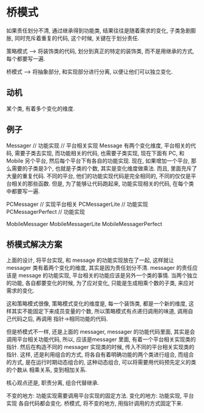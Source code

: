 # 桥模式

如果责任划分不清, 通过继承得到功能类, 结果往往是随着需求的变化, 子类急剧膨胀, 同时充斥着重复的代码, 这个时候, 关键在于划分责任.

策略模式 --> 将装饰类的代码, 划分到真正的特定的装饰类, 而不是用继承的方式, 每个都要写一遍.

桥模式 --> 将抽象部分, 和实现部分进行分离, 以便让他们可以独立变化.

## 动机

某个类, 有着多个变化的维度.

## 例子

Messager
// 功能实现
// 平台相关实现
Message 有两个变化维度, 平台相关的代码, 需要子类去实现, 而功能相关的代码, 也需要子类实现, 现在下面有 PC, 和 Mobile 另个平台, 然后每个平台下有各自的功能实现. 现在, 如果增加一个平台, 那么需要的子类是3个, 也就是子类的个数, 其实是变化维度做乘法.
而且, 里面充斥了大量的重复代码. 不同的平台, 他们的功能实现代码是完全相同的, 不同的仅仅是平台相关的那些函数. 但是, 为了能够让代码跑起来, 功能实现相关的代码, 在每个类中都要写一遍.

PCMessager
// 实现平台相关
PCMessagerLite
// 功能实现
PCMessagerPerfect
// 功能实现

MobileMessager
MobileMessagerLite
MobileMessagerPerfect

## 桥模式解决方案

上面的设计, 将平台实现, 和 message 的功能实现放在了一起, 这样就让 messager 类有着两个变化的维度, 其实是因为责任划分不清. messager 的责任应该是 message 的功能实现, 平台相关的功能应该是另外一个类的事情. 当两个独立的功能, 各自都要变化的时候, 为了应对变化, 只能是生成相乘个数的子类, 来应对需求的变化.

这和策略模式很像, 策略模式变化的维度是, 每一个装饰类, 都是一个新的维度, 这样其实不能固定下来成员变量的个数, 所以策略模式有点递归调用的味道, 调用自己代码之后, 再调用 指针->相同功能的代码.

但是桥模式不一样, 还是上面的 messager, messager 的功能代码里面, 其实是会调用平台相关功能代码, 所以, 应该是messager 里面, 有着一个平台相关实现类的指针. 然后在构造不同的 messager 实现类的时候, 传入不同的平台相关实现类的指针. 这样, 还是利用组合的方式, 将各自有着明确功能的两个类进行组合, 而组合的方式, 是在运行时期动态组合的, 这种动态组合, 可以将需要用代码预先定义的类的个数从 相乘关系, 变到相加关系.

核心观点还是, 职责分离, 组合代替继承.

不变的地方: 功能实现需要调用平台实现的固定方法.
变化的地方: 功能实现, 平台实现 各自代码都会变化.
桥模式, 将不变的地方, 用指针调用的方式固定下来.